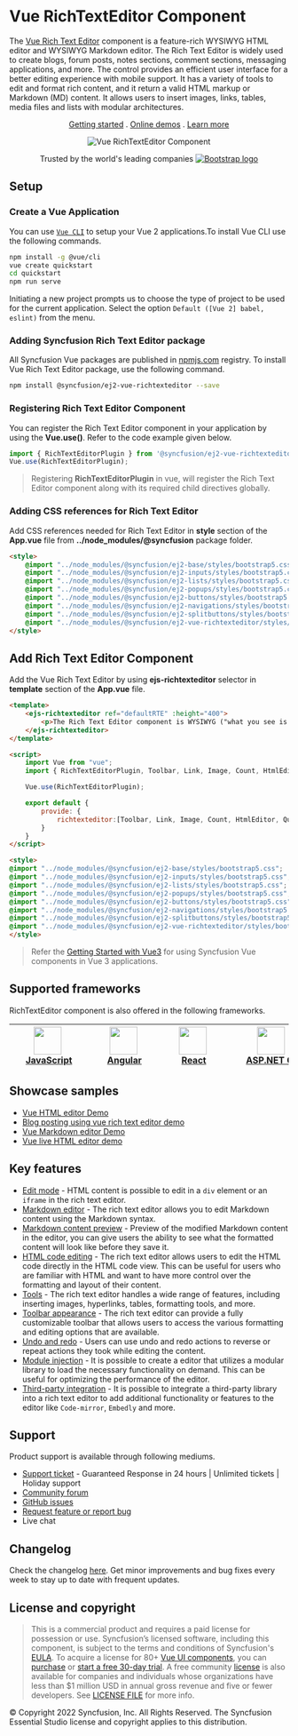 # Vue RichTextEditor Component

The [Vue Rich Text Editor](https://www.syncfusion.com/vue-ui-components/vue-wysiwyg-rich-text-editor?utm_source=npm&utm_medium=listing&utm_campaign=vue-rich-text-editor-npm) component is a feature-rich WYSIWYG HTML editor and WYSIWYG Markdown editor. The Rich Text Editor is widely used to create blogs, forum posts, notes sections, comment sections, messaging applications, and more. The control provides an efficient user interface for a better editing experience with mobile support. It has a variety of tools to edit and format rich content, and it return a valid HTML markup or Markdown (MD) content. It allows users to insert images, links, tables, media files and lists with modular architectures.

<p align="center">
    <a href="https://ej2.syncfusion.com/vue/documentation/rich-text-editor/getting-started/">Getting started</a> .
    <a href="https://ej2.syncfusion.com/vue/demos/#/bootstrap5/rich-text-editor/tools.html">Online demos</a> .
    <a href="https://www.syncfusion.com/vue-components/vue-wysiwyg-rich-text-editor">Learn more</a>
</p>

<p align="center">
        <img src="https://raw.githubusercontent.com/SyncfusionExamples/nuget-img/master/vue/vue-rich-text-editor.gif" alt="Vue RichTextEditor Component"/>
</p>

<p align="center">
Trusted by the world's leading companies
  <a href="https://www.syncfusion.com">
    <img src="https://raw.githubusercontent.com/SyncfusionExamples/nuget-img/master/syncfusion/syncfusion-trusted-companies.webp" alt="Bootstrap logo">
  </a>
</p>

## Setup

### Create a Vue Application

You can use [`Vue CLI`](https://github.com/vuejs/vue-cli) to setup your Vue 2 applications.To install Vue CLI use the following commands.

```bash
npm install -g @vue/cli
vue create quickstart
cd quickstart
npm run serve
```
Initiating a new project prompts us to choose the type of project to be used for the current application. Select the option `Default ([Vue 2] babel, eslint)` from the menu.

### Adding Syncfusion Rich Text Editor package

All Syncfusion Vue packages are published in [npmjs.com](https://www.npmjs.com/~syncfusionorg) registry. To install Vue Rich Text Editor package, use the following command.

```bash
npm install @syncfusion/ej2-vue-richtexteditor --save
```

### Registering Rich Text Editor Component

You can register the Rich Text Editor component in your application by using the **Vue.use()**. Refer to the code example given below.

```typescript
import { RichTextEditorPlugin } from '@syncfusion/ej2-vue-richtexteditor';
Vue.use(RichTextEditorPlugin);
```

> Registering **RichTextEditorPlugin** in vue, will register the Rich Text Editor component along with its required child directives globally.

### Adding CSS references for Rich Text Editor

Add CSS references needed for Rich Text Editor in **style** section of the **App.vue** file from **../node_modules/@syncfusion** package folder.

```html
<style>
    @import "../node_modules/@syncfusion/ej2-base/styles/bootstrap5.css";
    @import "../node_modules/@syncfusion/ej2-inputs/styles/bootstrap5.css";
    @import "../node_modules/@syncfusion/ej2-lists/styles/bootstrap5.css";
    @import "../node_modules/@syncfusion/ej2-popups/styles/bootstrap5.css";
    @import "../node_modules/@syncfusion/ej2-buttons/styles/bootstrap5.css";
    @import "../node_modules/@syncfusion/ej2-navigations/styles/bootstrap5.css";
    @import "../node_modules/@syncfusion/ej2-splitbuttons/styles/bootstrap5.css";
    @import "../node_modules/@syncfusion/ej2-vue-richtexteditor/styles/bootstrap5.css";
</style>
```

## Add Rich Text Editor Component

Add the Vue Rich Text Editor by using **ejs-richtexteditor** selector in **template** section of the **App.vue** file.

```html
<template>
    <ejs-richtexteditor ref="defaultRTE" :height="400">
        <p>The Rich Text Editor component is WYSIWYG ("what you see is what you get") editor that provides the best user experience to create and update the content.Users can format their content using standard toolbar commands.</p>
    </ejs-richtexteditor>
</template>

<script>
    import Vue from "vue";
    import { RichTextEditorPlugin, Toolbar, Link, Image, Count, HtmlEditor, QuickToolbar } from "@syncfusion/ej2-vue-richtexteditor";

    Vue.use(RichTextEditorPlugin);

    export default {
        provide: {
            richtexteditor:[Toolbar, Link, Image, Count, HtmlEditor, QuickToolbar]
        }
    }
</script>

<style>
@import "../node_modules/@syncfusion/ej2-base/styles/bootstrap5.css";
@import "../node_modules/@syncfusion/ej2-inputs/styles/bootstrap5.css";
@import "../node_modules/@syncfusion/ej2-lists/styles/bootstrap5.css";
@import "../node_modules/@syncfusion/ej2-popups/styles/bootstrap5.css";
@import "../node_modules/@syncfusion/ej2-buttons/styles/bootstrap5.css";
@import "../node_modules/@syncfusion/ej2-navigations/styles/bootstrap5.css";
@import "../node_modules/@syncfusion/ej2-splitbuttons/styles/bootstrap5.css";
@import "../node_modules/@syncfusion/ej2-vue-richtexteditor/styles/bootstrap5.css";
</style>
```
> Refer the [Getting Started with Vue3](https://ej2.syncfusion.com/vue/documentation/rich-text-editor/get-started/#getting-started) for using Syncfusion Vue components in Vue 3 applications.

## Supported frameworks

RichTextEditor component is also offered in the following frameworks.

| [<img src="https://ej2.syncfusion.com/github/images/js.svg" height="50" />](https://www.syncfusion.com/javascript-ui-controls?utm_medium=listing&utm_source=github)<br/>&nbsp;&nbsp;&nbsp;&nbsp;&nbsp;[JavaScript](https://www.syncfusion.com/javascript-ui-controls?utm_medium=listing&utm_source=github)&nbsp;&nbsp;&nbsp;&nbsp; | [<img src="https://ej2.syncfusion.com/github/images/angular.svg"  height="50" />](https://www.syncfusion.com/angular-components/?utm_medium=listing&utm_source=github)<br/>&nbsp;&nbsp;&nbsp;&nbsp;&nbsp;&nbsp;&nbsp;[Angular](https://www.syncfusion.com/angular-components/?utm_medium=listing&utm_source=github)&nbsp;&nbsp;&nbsp;&nbsp;&nbsp;&nbsp; | [<img src="https://ej2.syncfusion.com/github/images/vue.svg" height="50" />](https://www.syncfusion.com/vue-ui-components?utm_medium=listing&utm_source=github)<br/>&nbsp;&nbsp;&nbsp;&nbsp;&nbsp;&nbsp;&nbsp;[React](https://www.syncfusion.com/react-ui-components?utm_medium=listing&utm_source=github)&nbsp;&nbsp;&nbsp;&nbsp;&nbsp;&nbsp; | [<img src="https://ej2.syncfusion.com/github/images/vue.svg" height="50" />](https://www.syncfusion.com/vue-ui-components?utm_medium=listing&utm_source=github)<br/>&nbsp;&nbsp;&nbsp;&nbsp;&nbsp;&nbsp;&nbsp;[ASP.NET&nbsp;Core](https://www.syncfusion.com/aspnet-core-ui-controls?utm_medium=listing&utm_source=github)&nbsp;&nbsp; | [<img src="https://ej2.syncfusion.com/github/images/netmvc.svg" height="50" />](https://www.syncfusion.com/aspnet-mvc-ui-controls?utm_medium=listing&utm_source=github)<br/>&nbsp;&nbsp;[ASP.NET&nbsp;MVC](https://www.syncfusion.com/aspnet-mvc-ui-controls?utm_medium=listing&utm_source=github)&nbsp;&nbsp; | 
| :-----: | :-----: | :-----: | :-----: | :-----: |

## Showcase samples

* [Vue HTML editor Demo](https://ej2.syncfusion.com/vue/demos/?utm_source=npm&utm_medium=listing&utm_campaign=vue-rich-text-editor-npm/#/bootstrap5/rich-text-editor/tools.html)
* [Blog posting using vue rich text editor demo](https://ej2.syncfusion.com/vue/demos/?utm_source=npm&utm_medium=listing&utm_campaign=vue-rich-text-editor-npm/#/bootstrap5/rich-text-editor/blog-posting.html)
* [Vue Markdown editor Demo](https://ej2.syncfusion.com/vue/demos/?utm_source=npm&utm_medium=listing&utm_campaign=vue-rich-text-editor-npm/#/bootstrap5/rich-text-editor/markdown-editor.html)
* [Vue live HTML editor demo](https://ej2.syncfusion.com/vue/demos/?utm_source=npm&utm_medium=listing&utm_campaign=vue-rich-text-editor-npm/#/bootstrap5/rich-text-editor/online-html-editor.html)

## Key features

* [Edit mode](https://ej2.syncfusion.com/vue/demos/?utm_source=npm&utm_medium=listing&utm_campaign=vue-rich-text-editor-npm/#/bootstrap5/rich-text-editor/iframe.html) - HTML content is possible to edit in a `div` element or an `iframe` in the rich text editor.
* [Markdown editor](https://ej2.syncfusion.com/vue/demos/?utm_source=npm&utm_medium=listing&utm_campaign=vue-rich-text-editor-npm/#/bootstrap5/rich-text-editor/markdown-preview.html) - The rich text editor allows you to edit Markdown content using the Markdown syntax.
* [Markdown content preview](https://ej2.syncfusion.com/vue/demos/?utm_source=npm&utm_medium=listing&utm_campaign=vue-rich-text-editor-npm/#/bootstrap5/rich-text-editor/markdown-preview.html) - Preview of the modified Markdown content in the editor, you can give users the ability to see what the formatted content will look like before they save it.
* [HTML code editing](https://ej2.syncfusion.com/vue/documentation/rich-text-editor/miscellaneous/?utm_source=npm&utm_medium=listing&utm_campaign=vue-rich-text-editor-npm#code-view) - The rich text editor allows users to edit the HTML code directly in the HTML code view. This can be useful for users who are familiar with HTML and want to have more control over the formatting and layout of their content.
* [Tools](https://ej2.syncfusion.com/vue/documentation/rich-text-editor/toolbar/?utm_source=npm&utm_medium=listing&utm_campaign=vue-rich-text-editor-npm#toolbar-items) - The rich text editor handles a wide range of features, including inserting images, hyperlinks, tables, formatting tools, and more.
* [Toolbar appearance](https://ej2.syncfusion.com/vue/demos/?utm_source=npm&utm_medium=listing&utm_campaign=vue-rich-text-editor-npm/#/bootstrap5/rich-text-editor/types.html) - The rich text editor can provide a fully customizable toolbar that allows users to access the various formatting and editing options that are available.
* [Undo and redo](https://ej2.syncfusion.com/vue/documentation/rich-text-editor/miscellaneous/?utm_source=npm&utm_medium=listing&utm_campaign=vue-rich-text-editor-npm#undoredo-manager) - Users can use undo and redo actions to reverse or repeat actions they took while editing the content.
* [Module injection](https://ej2.syncfusion.com/vue/documentation/rich-text-editor/getting-started/?utm_source=npm&utm_medium=listing&utm_campaign=vue-rich-text-editor-npm#module-injection) - It is possible to create a editor that utilizes a modular library to load the necessary functionality on demand. This can be useful for optimizing the performance of the editor.
* [Third-party integration](https://ej2.syncfusion.com/vue/documentation/rich-text-editor/third-party-integration/?utm_source=npm&utm_medium=listing&utm_campaign=vue-rich-text-editor-npm#third-party-integration) - It is possible to integrate a third-party library into a rich text editor to add additional functionality or features to the editor like `Code-mirror`, `Embedly` and more.

## Support

Product support is available through following mediums.

* [Support ticket](https://support.syncfusion.com/support/tickets/create) - Guaranteed Response in 24 hours | Unlimited tickets | Holiday support
* [Community forum](https://www.syncfusion.com/forums/vue?utm_source=npm&utm_medium=listing&utm_campaign=vue-richtexteditor-npm)
* [GitHub issues](https://github.com/syncfusion/ej2-vue-ui-components/issues/new)
* [Request feature or report bug](https://www.syncfusion.com/feedback/vue?utm_source=npm&utm_medium=listing&utm_campaign=vue-richtexteditor-npm)
* Live chat

## Changelog

Check the changelog [here](https://github.com/syncfusion/ej2-vue-ui-components/blob/master/components/richtexteditor/CHANGELOG.md?utm_source=npm&utm_medium=listing&utm_campaign=vue-rich-text-editor-npm). Get minor improvements and bug fixes every week to stay up to date with frequent updates.

## License and copyright

> This is a commercial product and requires a paid license for possession or use. Syncfusion’s licensed software, including this component, is subject to the terms and conditions of Syncfusion's [EULA](https://www.syncfusion.com/eula/es/). To acquire a license for 80+ [Vue UI components](https://www.syncfusion.com/vue-components), you can [purchase](https://www.syncfusion.com/sales/products) or [start a free 30-day trial](https://www.syncfusion.com/account/manage-trials/start-trials).
> A free community [license](https://www.syncfusion.com/products/communitylicense) is also available for companies and individuals whose organizations have less than $1 million USD in annual gross revenue and five or fewer developers.
See [LICENSE FILE](https://github.com/syncfusion/ej2-vue-ui-components/blob/master/license?utm_source=npm&utm_medium=listing&utm_campaign=vue-rich-text-editor-npm) for more info.

&copy; Copyright 2022 Syncfusion, Inc. All Rights Reserved. The Syncfusion Essential Studio license and copyright applies to this distribution.